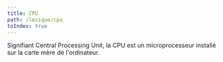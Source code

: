 ```yaml
---
title: CPU
path: /lexique/cpu
toIndex: true
---
```


Signifiant Central Processing Unit, la CPU est un microprocesseur installé sur la carte mère de l'ordinateur.
